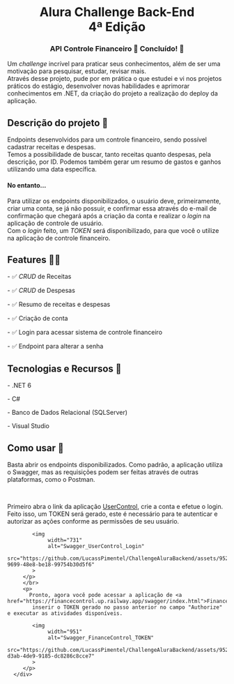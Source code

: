 <h1 align="center">
   Alura Challenge Back-End <br>
   4ª Edição
</h1>
<h3 align="center">API Controle Financeiro 💸 Concluído! 🚀</h3>
<div>
   <p>
      Um <i>challenge</i> incrível para praticar seus conhecimentos, além de ser uma motivação para pesquisar, estudar, revisar mais. <br>
      Através desse projeto, pude por em prática o que estudei e vi nos projetos práticos do estágio, desenvolver novas habilidades e aprimorar conhecimentos em .NET, da criação do projeto a realização do deploy da aplicação. <br>
   </p>
</div>
<div>
   <h2>
      Descrição do projeto 📖
   </h2>
</div>
<div>
   <p>
      Endpoints desenvolvidos para um controle financeiro, sendo possível cadastrar receitas e despesas. <br/>
      Temos a possibilidade de buscar, tanto receitas quanto despesas, pela descrição, por ID. Podemos também  gerar um resumo de gastos e ganhos utilizando uma data específica. 
   <h4>No entanto...</h4>
   Para utilizar os endpoints disponibilizados, o usuário deve, primeiramente, criar uma conta, se já não possuir, e confirmar essa através do e-mail de confirmação que chegará após a criação da conta e realizar o <i>login</i> na aplicação de controle de usuário. <br/>
   Com o <i>login</i> feito, um <i>TOKEN</i> será disponibilizado, para que você o utilize na aplicação de controle financeiro. 
   </p>
</div>
<div>
   <h2>Features 👨‍💻</h2>
   <p>- ✅ <i>CRUD</i> de Receitas </p>
   <p>- ✅ <i>CRUD</i> de Despesas </p>
   <p>- ✅  Resumo de receitas e despesas </p>
   <p>- ✅ Criação de conta</p> 
   <p>- ✅ Login para acessar sistema de controle financeiro</p>
   <p>- ✅ Endpoint para alterar a senha </p>
</div>
<div>
   <h2>Tecnologias e Recursos 🔧</h2>
   <div>
      <p>- .NET 6</p>
      <p>- C#</p>
      <p>- Banco de Dados Relacional (SQLServer)</p>
      <p>- Visual Studio </p>
   </div>
</div>
<div>
   <h2>Como usar 🤔</h2>
      <div>
         <p>
            Basta abrir os endpoints disponibilizados. Como padrão, a aplicação utiliza o Swagger, 
            mas as requisições podem ser feitas através de outras plataformas, como o Postman.
         </p>
         </br>
         <p>
            Primeiro abra o link da aplicação <a href="https://usercontrol.up.railway.app/swagger/index.html">UserControl</a>, 
            crie a conta e efetue o login. Feito isso, um TOKEN será gerado, este é necessário para te autenticar e autorizar as ações
            conforme as permissões de seu usuário.
            
            <img 
                 width="731" 
                 alt="Swagger_UserControl_Login" 
                 src="https://github.com/LucassPimentel/ChallengeAluraBackend/assets/95232367/f6cfe649-9699-48e8-be18-99754b30d5f6"
            >
         </p>
         </br>
         <p>
           Pronto, agora você pode acessar a aplicação de <a href="https://financecontrol.up.railway.app/swagger/index.html">FinanceControl</a>, 
            inserir o TOKEN gerado no passo anterior no campo "Authorize" e executar as atividades disponíveis.
   
            <img 
                 width="951" 
                 alt="Swagger_FinanceControl_TOKEN" 
                 src="https://github.com/LucassPimentel/ChallengeAluraBackend/assets/95232367/3d96fa78-d3ab-4de9-9185-dc8286c8cce7"
            >
         </p>
      </div>
</div>
